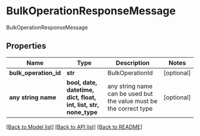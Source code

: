 # BulkOperationResponseMessage

BulkOperationResponseMessage

## Properties
Name | Type | Description | Notes
------------ | ------------- | ------------- | -------------
**bulk_operation_id** | **str** | BulkOperationId | [optional] 
**any string name** | **bool, date, datetime, dict, float, int, list, str, none_type** | any string name can be used but the value must be the correct type | [optional]

[[Back to Model list]](../README.md#documentation-for-models) [[Back to API list]](../README.md#documentation-for-api-endpoints) [[Back to README]](../README.md)


